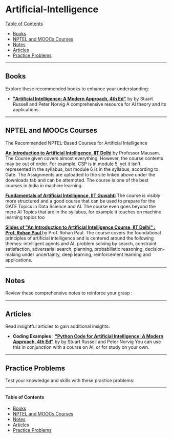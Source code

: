 # Artificial-Intelligence

[Table of Contents](#table-of-contents)  
* [Books](#books)  
* [NPTEL and MOOCs Courses](#course)  
* [Notes](#notes)  
* [Articles](#articles)  
* [Practice Problems](#practice-problems)


---

## <a name="books"></a>Books

Explore these recommended books to enhance your understanding:

<!--
- [**"All of Statistics: A Concise Course in Statistical Inference"**](https://egrcc.github.io/docs/math/all-of-statistics.pdf) by  Larry Wasserman 
  A comprehensive resource for statistical theory and its applications.
-->

- [**"Artificial Intelligence: A Modern Approach, 4th Ed"**](http://aima.cs.berkeley.edu/) by  by Stuart Russell and Peter Norvig
  A comprehensive resource for AI theory and its applications.
---

## <a name="course"></a>NPTEL and MOOCs Courses
The Recommended NPTEL-Based Courses for Artificial Intelligence

**[An Introduction to Artificial Intelligence, IIT Delhi](https://nptel.ac.in/courses/106102220)**
by Professor Mausam. The Course given covers almost everything. However, the course contents may be out of order. For example, CSP is in module 5, yet it isn't represented in the syllabus, but module 6 is in the syllabus, according to Gate. The Assignments are uploaded to the site linked above under the downloads tab and can be attempted. The course is one of the best courses in India in machine learning.

**[Fundamentals of Artificial Intelligence, IIT Guwahti](https://www.youtube.com/playlist?list=PLwdnzlV3ogoXaceHrrFVZCJKbm_laSHcH)**
The course is visibly more structured and a good course that can be used to prepare for the GATE Topics in Data Science and AI. The course even goes beyond the mere AI Topics that are in the syllabus, for example it touches on machine learning topics too

**[Slides of "An Introduction to Artificial Intelligence Course, IIT Delhi" : Prof. Rohan Paul ](https://www.cse.iitd.ac.in/~rohanpaul/teaching/2022-col333.html)**
by Prof. Rohan Paul. The course covers the foundational principles of artificial intelligence and is centered around the following themes: intelligent agents and AI, problem solving by search, constraint satisfaction, adversarial search, planning, probabilistic reasoning, decision-making under uncertainty, deep learning, reinforcement learning and applications. 

---

## <a name="notes"></a>Notes

Review these comprehensive notes to reinforce your grasp :

---

## <a name="articles"></a>Articles

Read insightful articles to gain additional insights:

- **Coding Examples** : [**"Python Code for Artificial Intelligence: A Modern Approach, 4th Ed"**](https://github.com/aimacode/aima-python) by  by Stuart Russell and Peter Norvig
 You can use this in conjunction with a course on AI, or for study on your own.

---

## <a name="practice-problems"></a>Practice Problems

Test your knowledge and skills with these practice problems:

---

#### <a name="table-of-contents"></a>Table of Contents

* [Books](#books)  
* [NPTEL and MOOCs Courses](#course)  
* [Notes](#notes)  
* [Articles](#articles)  
* [Practice Problems](#practice-problems)

